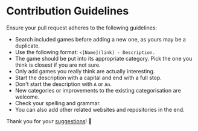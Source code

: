 # Contribution Guidelines
Ensure your pull request adheres to the following guidelines:
- Search included games before adding a new one, as yours may be a duplicate.
- Use the following format: `<[Name](link) - Description.`
- The game should be put into its appropriate category. Pick the one you think is closest if you are not sure.
- Only add games you really think are actually interesting.
- Start the description with a capital and end with a full stop.
- Don't start the description with `A` or `An`.
- New categories or improvements to the existing categorisation are welcome.
- Check your spelling and grammar.
- You can also add other related websites and repositories in the end.

Thank you for your [suggestions](https://github.com/learn-anything/computer-games/edit/master/readme.md)! 💜